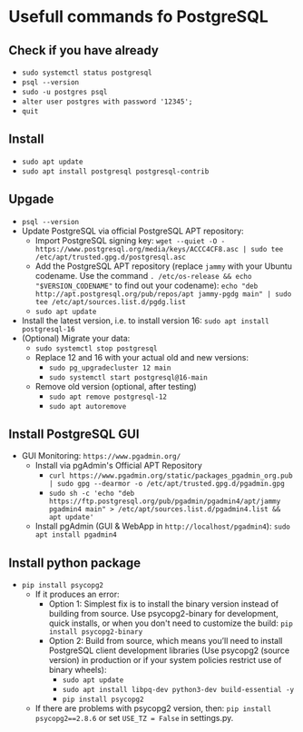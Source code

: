 # Usefull commands fo PostgreSQL

## Check if you have already
- `sudo systemctl status postgresql`
- `psql --version`
- `sudo -u postgres psql`
- `alter user postgres with password '12345';`
- `quit`


## Install
- `sudo apt update`
- `sudo apt install postgresql postgresql-contrib`

## Upgade
- `psql --version`
- Update PostgreSQL via official PostgreSQL APT repository:
    - Import PostgreSQL signing key: `wget --quiet -O - https://www.postgresql.org/media/keys/ACCC4CF8.asc | sudo tee /etc/apt/trusted.gpg.d/postgresql.asc`
    - Add the PostgreSQL APT repository (replace `jammy` with your Ubuntu codename. Use the command `. /etc/os-release && echo "$VERSION_CODENAME"` to find out your codename): `echo "deb http://apt.postgresql.org/pub/repos/apt jammy-pgdg main" | sudo tee /etc/apt/sources.list.d/pgdg.list`
    - `sudo apt update`
- Install the latest version, i.e. to install version 16: `sudo apt install postgresql-16`
- (Optional) Migrate your data:
    - `sudo systemctl stop postgresql`
    - Replace 12 and 16 with your actual old and new versions:
        - `sudo pg_upgradecluster 12 main`
        - `sudo systemctl start postgresql@16-main`
    - Remove old version (optional, after testing)
        - `sudo apt remove postgresql-12`
        - `sudo apt autoremove`

## Install PostgreSQL GUI
- GUI Monitoring: `https://www.pgadmin.org/`
    - Install via pgAdmin's Official APT Repository
        - `curl https://www.pgadmin.org/static/packages_pgadmin_org.pub | sudo gpg --dearmor -o /etc/apt/trusted.gpg.d/pgadmin.gpg`
        - `sudo sh -c 'echo "deb https://ftp.postgresql.org/pub/pgadmin/pgadmin4/apt/jammy pgadmin4 main" > /etc/apt/sources.list.d/pgadmin4.list && apt update'`
    - Install pgAdmin (GUI & WebApp in `http://localhost/pgadmin4`): `sudo apt install pgadmin4`

## Install python package
- `pip install psycopg2`
    - If it produces an error:
        - Option 1: Simplest fix is to install the binary version instead of building from source. Use psycopg2-binary for development, quick installs, or when you don't need to customize the build: `pip install psycopg2-binary`
        - Option 2: Build from source, which means you’ll need to install PostgreSQL client development libraries (Use psycopg2 (source version) in production or if your system policies restrict use of binary wheels):
            - `sudo apt update`
            - `sudo apt install libpq-dev python3-dev build-essential -y`
            - `pip install psycopg2`
    - If there are problems with psycopg2 version, then: `pip install psycopg2==2.8.6` or set `USE_TZ = False` in settings.py.
